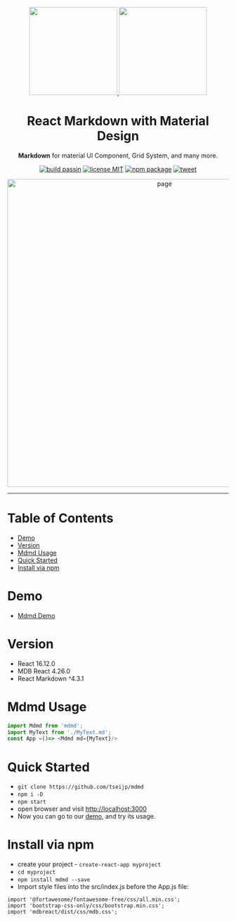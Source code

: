 <p align="center">
  <a href="https://tsei.jp/mdmd/">
    <img width="200" src="https://res.cloudinary.com/dpimrj9cp/image/upload/v1588347839/md.png">
    <img width="200" src="https://res.cloudinary.com/dpimrj9cp/image/upload/v1588347839/md.png">
  </a>
</p>
<h1 align="center">React Markdown with Material Design</h1>
<p align="center"><b>Markdown</b> for material UI Component, Grid System, and many more.</p>

<p align="center">
  <a href="https://github.com/tseijp/mdmd"><img alt="build passin"src="https://img.shields.io/badge/build-passing-green.svg"/></a>
  <a href="https://github.com/tseijp/mdmd"><img alt="license MIT" src="https://img.shields.io/badge/license-MIT-green.svg"/></a>
  <a href="https://www.npmjs.com/package/@tsei/mdmd"><img alt="npm package" src="https://img.shields.io/badge/npm_package-1.1.3-green.svg"/></a>
  <a href="https://twitter.com/intent/tweet?url=https://tsei.jp/mdmd/about/&text=React Markdown with Material Design" ><img alt="tweet" src="https://img.shields.io/twitter/url?style=social&url=https%3A%2F%2Ftwitter.com%2Ftseijp"/></a>
</p>

<p align="center">
  <a href="https://tsei.jp/mdmd/basic" target="_blank">
    <img width="700" src="https://res.cloudinary.com/dpimrj9cp/image/upload/c_scale,w_1000/v1588494236/MDMD.png" alt="page">
  </a>
</p>

<hr>

# Table of Contents
- [Demo](#Demo)  
- [Version](#version)  
- [Mdmd Usage](#mdmd-usage)
- [Quick Started](#quick-started)  
- [Install via npm](#install-via-npm)  

# Demo
- [Mdmd Demo](https://tsei.jp/mdmd)

# Version
- React 16.12.0
- MDB React 4.26.0
- React Markdown ^4.3.1

# Mdmd Usage
```js
import Mdmd from 'mdmd';
import MyText from './MyText.md';
const App =()=> <Mdmd md={MyText}/>
```

# Quick Started
- `git clone https://github.com/tseijp/mdmd`
- `npm i -D`
- `npm start`
- open browser and visit [http://localhost:3000](http://localhost:3000)
- Now you can go to our [demo](https://tsei.jp/mdmd), and try its usage.

# Install via npm
- create your project - `create-react-app myproject`
- `cd myproject`
- `npm install mdmd --save`
- Import style files into the src/index.js before the App.js file:
```
import '@fortawesome/fontawesome-free/css/all.min.css';
import 'bootstrap-css-only/css/bootstrap.min.css';
import 'mdbreact/dist/css/mdb.css';
```

